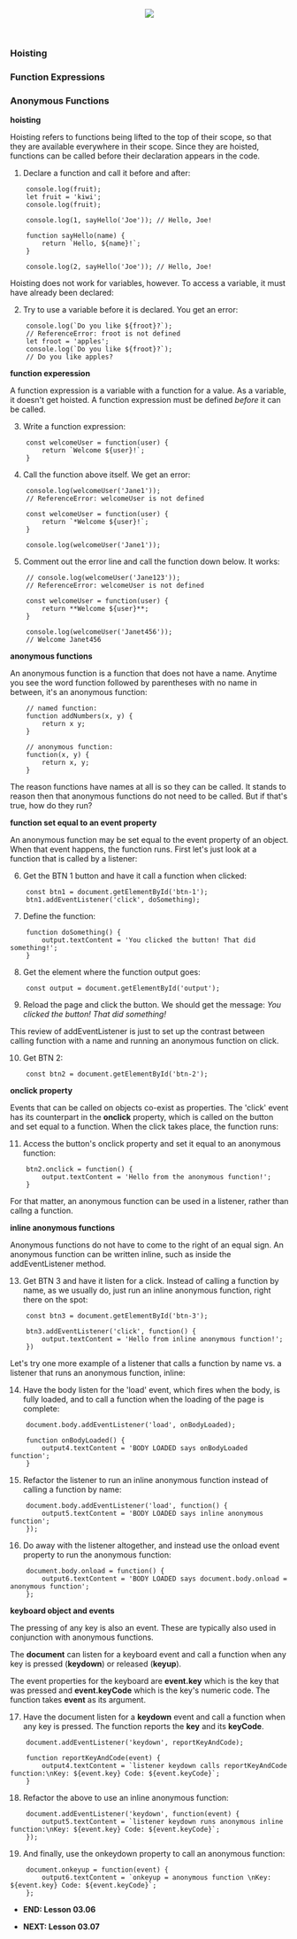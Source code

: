 <!-- ## Lesson 03.06 -->

<p align="center">
<img src="../../images/lessons/ND-JS-Bootcamp-Lesson-Banner-0306.jpg">
</p>

<br>

### Hoisting

### Function Expressions

### Anonymous Functions

**hoisting**

Hoisting refers to functions being lifted to the top of their scope, so that they are available everywhere in their scope. Since they are hoisted, functions can be called before their declaration appears in the code.

1. Declare a function and call it before and after:

```
    console.log(fruit);
    let fruit = 'kiwi';
    console.log(fruit);

    console.log(1, sayHello('Joe')); // Hello, Joe!

    function sayHello(name) {
        return `Hello, ${name}!`;
    }

    console.log(2, sayHello('Joe')); // Hello, Joe!
```

Hoisting does not work for variables, however. To access a variable, it must have already been declared:

2. Try to use a variable before it is declared. You get an error:

```
    console.log(`Do you like ${froot}?`);
    // ReferenceError: froot is not defined
    let froot = 'apples';
    console.log(`Do you like ${froot}?`);
    // Do you like apples?
```

**function experession**

A function expression is a variable with a function for a value. As a variable, it doesn't get hoisted. A function expression must be defined _before_ it can be called.

3. Write a function expression:

```
    const welcomeUser = function(user) {
        return `Welcome ${user}!`;
    }
```

4. Call the function above itself. We get an error:

```
    console.log(welcomeUser('Jane1'));
    // ReferenceError: welcomeUser is not defined

    const welcomeUser = function(user) {
        return `*Welcome ${user}!`;
    }

    console.log(welcomeUser('Jane1'));
```

5. Comment out the error line and call the function down below. It works:

```
    // console.log(welcomeUser('Jane123'));
    // ReferenceError: welcomeUser is not defined

    const welcomeUser = function(user) {
        return **Welcome ${user}**;
    }

    console.log(welcomeUser('Janet456'));
    // Welcome Janet456
```

**anonymous functions**

An anonymous function is a function that does not have a name. Anytime you see the word function followed by parentheses with no name in between, it's an anonymous function:

```
    // named function:
    function addNumbers(x, y) {
        return x y;
    }

    // anonymous function:
    function(x, y) {
        return x, y;
    }
```

The reason functions have names at all is so they can be called. It stands to reason then that anonymous functions do not need to be called. But if that's true, how do they run?

**function set equal to an event property**

An anonymous function may be set equal to the event property of an object. When that event happens, the function runs. First let's just look at a function that is called by a listener:

6. Get the BTN 1 button and have it call a function when clicked:

```
    const btn1 = document.getElementById('btn-1');
    btn1.addEventListener('click', doSomething);
```

7. Define the function:

```
    function doSomething() {
        output.textContent = 'You clicked the button! That did something!';
    }
```

8. Get the element where the function output goes:

```
    const output = document.getElementById('output');
```

9. Reload the page and click the button. We should get the message: _You clicked the button! That did something!_

This review of addEventListener is just to set up the contrast between calling function with a name and running an anonymous function on click.

10. Get BTN 2:

```
    const btn2 = document.getElementById('btn-2');
```

**onclick property**

Events that can be called on objects co-exist as properties. The 'click' event has its counterpart in the **onclick** property, which is called on the button and set equal to a function. When the click takes place, the function runs:

11. Access the button's onclick property and set it equal to an anonymous function:

```
    btn2.onclick = function() {
        output.textContent = 'Hello from the anonymous function!';
    }
```

For that matter, an anonymous function can be used in a listener, rather than callng a function.

**inline anonymous functions**

Anonymous functions do not have to come to the right of an equal sign. An anonymous function can be written inline, such as inside the addEventListener method.

13. Get BTN 3 and have it listen for a click. Instead of calling a function by name, as we usually do, just run an inline anonymous function, right there on the spot:

```
    const btn3 = document.getElementById('btn-3');

    btn3.addEventListener('click', function() {
        output.textContent = 'Hello from inline anonymous function!';
    })
```

Let's try one more example of a listener that calls a function by name vs. a listener that runs an anonymous function, inline:

14. Have the body listen for the 'load' event, which fires when the body, is fully loaded, and to call a function when the loading of the page is complete:

```
    document.body.addEventListener('load', onBodyLoaded);

    function onBodyLoaded() {
        output4.textContent = 'BODY LOADED says onBodyLoaded function';
    }
```

15. Refactor the listener to run an inline anonymous function instead of calling a function by name:

```
    document.body.addEventListener('load', function() {
        output5.textContent = 'BODY LOADED says inline anonymous function';
    });
```

16. Do away with the listener altogether, and instead use the onload event property to run the anonymous function:

```
    document.body.onload = function() {
        output6.textContent = 'BODY LOADED says document.body.onload = anonymous function';
    };
```

**keyboard object and events**

The pressing of any key is also an event. These are typically also used in conjunction with anonymous functions.

The **document** can listen for a keyboard event and call a function when any key is pressed (**keydown**) or released (**keyup**).

The event properties for the keyboard are **event.key** which is the key that was pressed and **event.keyCode** which is the key's numeric code. The function takes **event** as its argument.

17. Have the document listen for a **keydown** event and call a function when any key is pressed. The function reports the **key** and its **keyCode**.

```
    document.addEventListener('keydown', reportKeyAndCode);

    function reportKeyAndCode(event) {
        output4.textContent = `listener keydown calls reportKeyAndCode function:\nKey: ${event.key} Code: ${event.keyCode}`;
    }
```

18. Refactor the above to use an inline anonymous function:

```
    document.addEventListener('keydown', function(event) {
        output5.textContent = `listener keydown runs anonymous inline function:\nKey: ${event.key} Code: ${event.keyCode}`;
    });
```

19. And finally, use the onkeydown property to call an anonymous function:

```
    document.onkeyup = function(event) {
        output6.textContent = `onkeyup = anonymous function \nKey: ${event.key} Code: ${event.keyCode}`;
    };
```

- **END: Lesson 03.06**

- **NEXT: Lesson 03.07**
